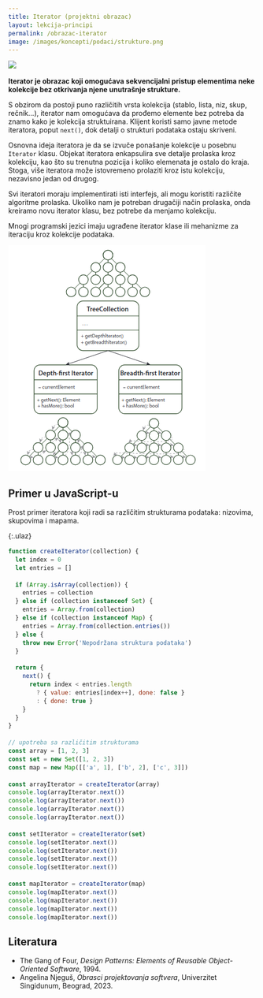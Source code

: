 ```yaml
---
title: Iterator (projektni obrazac)
layout: lekcija-principi
permalink: /obrazac-iterator
image: /images/koncepti/podaci/strukture.png
---
```


![]({{page.image}})

**Iterator je obrazac koji omogućava sekvencijalni pristup elementima neke kolekcije bez otkrivanja njene unutrašnje strukture.** 

S obzirom da postoji puno različitih vrsta kolekcija (stablo, lista, niz, skup, rečnik...), iterator nam omogućava da prođemo elemente bez potreba da znamo kako je kolekcija struktuirana. Klijent koristi samo javne metode iteratora, poput `next()`, dok detalji o strukturi podataka ostaju skriveni. 

Osnovna ideja iteratora je da se izvuče ponašanje kolekcije u posebnu `Iterator` klasu. Objekat iteratora enkapsulira sve detalje prolaska kroz kolekciju, kao što su trenutna pozicija i koliko elemenata je ostalo do kraja. Stoga, više iteratora može istovremeno prolaziti kroz istu kolekciju, nezavisno jedan od drugog. 

Svi iteratori moraju implementirati isti interfejs, ali mogu koristiti različite algoritme prolaska. Ukoliko nam je potreban drugačiji način prolaska, onda kreiramo novu iterator klasu, bez potrebe da menjamo kolekciju.

Mnogi programski jezici imaju ugrađene iterator klase ili mehanizme za iteraciju kroz kolekcije podataka. 

![](/images/koncepti/oop/iteratori.png)

## Primer u JavaScript-u

Prost primer iteratora koji radi sa različitim strukturama podataka: nizovima, skupovima i mapama.

{:.ulaz}
```js
function createIterator(collection) {
  let index = 0
  let entries = []

  if (Array.isArray(collection)) {
    entries = collection
  } else if (collection instanceof Set) {
    entries = Array.from(collection)
  } else if (collection instanceof Map) {
    entries = Array.from(collection.entries())
  } else {
    throw new Error('Nepodržana struktura podataka')
  }

  return {
    next() {
      return index < entries.length
        ? { value: entries[index++], done: false }
        : { done: true }
    }
  }
}

// upotreba sa različitim strukturama
const array = [1, 2, 3]
const set = new Set([1, 2, 3])
const map = new Map([['a', 1], ['b', 2], ['c', 3]])

const arrayIterator = createIterator(array)
console.log(arrayIterator.next())
console.log(arrayIterator.next())
console.log(arrayIterator.next())
console.log(arrayIterator.next())

const setIterator = createIterator(set)
console.log(setIterator.next())
console.log(setIterator.next())
console.log(setIterator.next())
console.log(setIterator.next())

const mapIterator = createIterator(map)
console.log(mapIterator.next())
console.log(mapIterator.next())
console.log(mapIterator.next())
console.log(mapIterator.next())
```

## Literatura

- The Gang of Four, *Design Patterns: Elements of Reusable Object-Oriented Software*, 1994.
- Angelina Njeguš, *Obrasci projektovanja softvera*, Univerzitet Singidunum, Beograd, 2023.